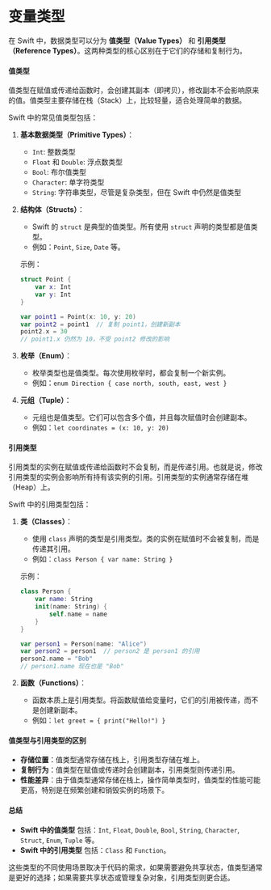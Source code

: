 # 变量类型

在 Swift 中，数据类型可以分为 **值类型（Value Types）** 和 **引用类型（Reference Types）**。这两种类型的核心区别在于它们的存储和复制行为。

#### 值类型

值类型在赋值或传递给函数时，会创建其副本（即拷贝），修改副本不会影响原来的值。值类型主要存储在栈（Stack）上，比较轻量，适合处理简单的数据。

Swift 中的常见值类型包括：

1. **基本数据类型（Primitive Types）**：
   * `Int`: 整数类型
   * `Float` 和 `Double`: 浮点数类型
   * `Bool`: 布尔值类型
   * `Character`: 单字符类型
   * `String`: 字符串类型，尽管是复杂类型，但在 Swift 中仍然是值类型
2.  **结构体（Structs）**：

    * Swift 的 `struct` 是典型的值类型。所有使用 `struct` 声明的类型都是值类型。
    * 例如：`Point`, `Size`, `Date` 等。

    示例：

    ```swift
    struct Point {
        var x: Int
        var y: Int
    }

    var point1 = Point(x: 10, y: 20)
    var point2 = point1  // 复制 point1，创建新副本
    point2.x = 30
    // point1.x 仍然为 10，不受 point2 修改的影响
    ```
3. **枚举（Enum）**：
   * 枚举类型也是值类型。每次使用枚举时，都会复制一个新实例。
   * 例如：`enum Direction { case north, south, east, west }`
4. **元组（Tuple）**：
   * 元组也是值类型。它们可以包含多个值，并且每次赋值时会创建副本。
   * 例如：`let coordinates = (x: 10, y: 20)`

#### 引用类型

引用类型的实例在赋值或传递给函数时不会复制，而是传递引用。也就是说，修改引用类型的实例会影响所有持有该实例的引用。引用类型的实例通常存储在堆（Heap）上。

Swift 中的引用类型包括：

1.  **类（Classes）**：

    * 使用 `class` 声明的类型是引用类型。类的实例在赋值时不会被复制，而是传递其引用。
    * 例如：`class Person { var name: String }`

    示例：

    ```swift
    class Person {
        var name: String
        init(name: String) {
            self.name = name
        }
    }

    var person1 = Person(name: "Alice")
    var person2 = person1  // person2 是 person1 的引用
    person2.name = "Bob"
    // person1.name 现在也是 "Bob"
    ```
2. **函数（Functions）**：
   * 函数本质上是引用类型。将函数赋值给变量时，它们的引用被传递，而不是创建新副本。
   * 例如：`let greet = { print("Hello!") }`

#### 值类型与引用类型的区别

* **存储位置**：值类型通常存储在栈上，引用类型存储在堆上。
* **复制行为**：值类型在赋值或传递时会创建副本，引用类型则传递引用。
* **性能差异**：由于值类型通常存储在栈上，操作简单类型时，值类型的性能可能更高，特别是在频繁创建和销毁实例的场景下。

#### 总结

* **Swift 中的值类型** 包括：`Int`, `Float`, `Double`, `Bool`, `String`, `Character`, `Struct`, `Enum`, `Tuple` 等。
* **Swift 中的引用类型** 包括：`Class` 和 `Function`。

这些类型的不同使用场景取决于代码的需求，如果需要避免共享状态，值类型通常是更好的选择；如果需要共享状态或管理复杂对象，引用类型则更合适。
